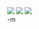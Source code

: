 <img src="http://images.amazon.com/images/P/B0000025RI.01._SCMZZZZZZZ_.jpg"> <img src="http://images.amazon.com/images/P/B00021HNM0.01._SCMZZZZZZZ_.jpg"> <img src="http://images.amazon.com/images/P/B0000024JN.01._SCMZZZZZZZ_.jpg"><br />-m